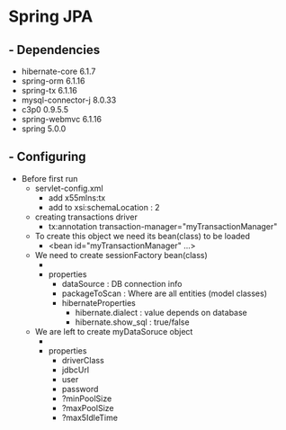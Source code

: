# Spring JPA

## - Dependencies
- hibernate-core 6.1.7
- spring-orm 6.1.16
- spring-tx 6.1.16
- mysql-connector-j 8.0.33
- c3p0 0.9.5.5
- spring-webmvc 6.1.16
- spring 5.0.0



## - Configuring
- Before first run
  - servlet-config.xml
    - add x55mlns:tx
    - add to xsi:schemaLocation : 2
  - creating transactions driver
    - tx:annotation transaction-manager="myTransactionManager"
  - To create this object we need its bean(class) to be loaded
    - <bean id="myTransactionManager" ...>
        <property name="session-factory" ref="session-factory" >
  - We need to create sessionFactory bean(class)
    - <bean id="session-factory" class="...">
    - properties
      - dataSource : DB connection info
      - packageToScan : Where are all entities (model classes)
      - hibernateProperties
        - hibernate.dialect : value depends on database 
        - hibernate.show_sql : true/false
  - We are left to create myDataSoruce object
    - <bean id="myDataSource" class="..." destroy-method="close">
    - properties
      - driverClass
      - jdbcUrl
      - user
      - password
      - ?minPoolSize
      - ?maxPoolSize
      - ?max5IdleTime